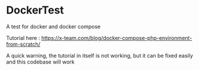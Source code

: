 # DockerTest
A test for docker and docker compose

Tutorial here : https://x-team.com/blog/docker-compose-php-environment-from-scratch/

A quick warning, the tutorial in itself is not working, but it can be fixed easily and this codebase will work